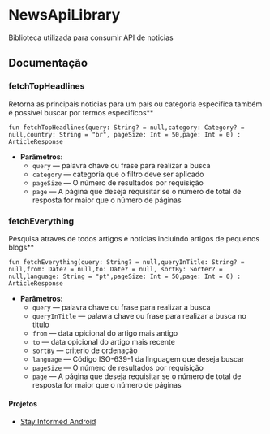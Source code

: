 # NewsApiLibrary
Biblioteca utilizada para consumir API de noticias

## Documentação

### fetchTopHeadlines

Retorna as principais noticias para um país ou categoria especifica também é possível buscar por termos especificos**

```fun fetchTopHeadlines(query: String? = null,category: Category? = null,country: String = "br", pageSize: Int = 50,page: Int = 0) : ArticleResponse```

 * **Parâmetros:**
   * `query` — palavra chave ou frase para realizar a busca
   * `category` — categoria que o filtro deve ser aplicado
   * `pageSize` — O número de resultados por requisição
   * `page` — A página que deseja requisitar se o número de total de resposta for maior que o número de páginas

### fetchEverything

Pesquisa atraves de todos artigos e noticias incluindo artigos de pequenos blogs**

```fun fetchEverything(query: String? = null,queryInTitle: String? = null,from: Date? = null,to: Date? = null, sortBy: Sorter? = null,language: String = "pt",pageSize: Int = 50,page: Int = 0) : ArticleResponse```

 * **Parâmetros:**
   * `query` — palavra chave ou frase para realizar a busca
   * `queryInTitle` — palavra chave ou frase para realizar a busca no titulo
   * `from` — data opicional do artigo mais antigo
   * `to` — data opicional do artigo mais recente
   * `sortBy` — criterio de ordenação
   * `language` — Código  ISO-639-1 da linguagem que deseja buscar
   * `pageSize` — O número de resultados por requisição
   * `page` — A página que deseja requisitar se o número de total de resposta for maior que o número de páginas

#### Projetos
  * [Stay Informed Android](https://github.com/GustavoCaspirro/stay-informed-android)


